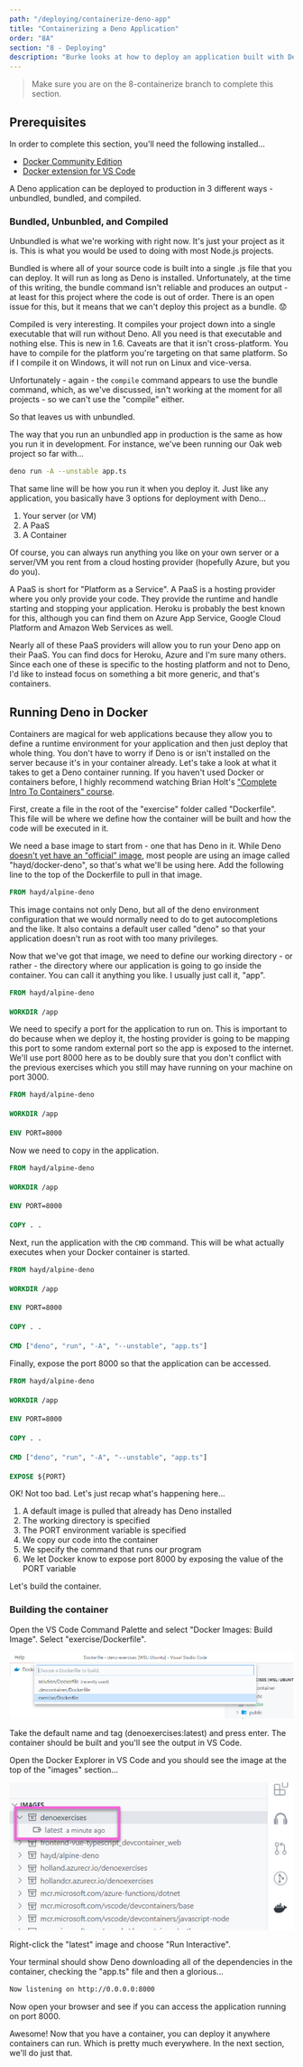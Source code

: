 ```yaml
---
path: "/deploying/containerize-deno-app"
title: "Containerizing a Deno Application"
order: "8A"
section: "8 - Deploying"
description: "Burke looks at how to deploy an application built with Deno"
---
```


> Make sure you are on the 8-containerize branch to complete this section.

## Prerequisites

In order to complete this section, you'll need the following installed...

- [Docker Community Edition](https://docs.docker.com/get-docker/)
- [Docker extension for VS Code](https://marketplace.visualstudio.com/items?itemName=ms-azuretools.vscode-docker&WT.mc_id=devcloud-0000-buhollan)

A Deno application can be deployed to production in 3 different ways - unbundled, bundled, and compiled.

### Bundled, Unbunbled, and Compiled

Unbundled is what we're working with right now. It's just your project as it is. This is what you would be used to doing with most Node.js projects.

Bundled is where all of your source code is built into a single .js file that you can deploy. It will run as long as Deno is installed. Unfortunately, at the time of this writing, the bundle command isn't reliable and produces an output - at least for this project where the code is out of order. There is an open issue for this, but it means that we can't deploy this project as a bundle. 😟

Compiled is very interesting. It compiles your project down into a single executable that will run without Deno. All you need is that executable and nothing else. This is new in 1.6. Caveats are that it isn't cross-platform. You have to compile for the platform you're targeting on that same platform. So if I compile it on Windows, it will not run on Linux and vice-versa.

Unfortunately - again - the `compile` command appears to use the bundle command, which, as we've discussed, isn't working at the moment for all projects - so we can't use the "compile" either.

So that leaves us with unbundled.

The way that you run an unbundled app in production is the same as how you run it in development. For instance, we've been running our Oak web project so far with...

```bash
deno run -A --unstable app.ts
```

That same line will be how you run it when you deploy it. Just like any application, you basically have 3 options for deployment with Deno...

1. Your server (or VM)
1. A PaaS
1. A Container

Of course, you can always run anything you like on your own server or a server/VM you rent from a cloud hosting provider (hopefully Azure, but you do you).

A PaaS is short for "Platform as a Service". A PaaS is a hosting provider where you only provide your code. They provide the runtime and handle starting and stopping your application. Heroku is probably the best known for this, although you can find them on Azure App Service, Google Cloud Platform and Amazon Web Services as well.

Nearly all of these PaaS providers will allow you to run your Deno app on their PaaS. You can find docs for Heroku, Azure and I'm sure many others. Since each one of these is specific to the hosting platform and not to Deno, I'd like to instead focus on something a bit more generic, and that's containers.

## Running Deno in Docker

Containers are magical for web applications because they allow you to define a runtime environment for your application and then just deploy that whole thing. You don't have to worry if Deno is or isn't installed on the server because it's in your container already. Let's take a look at what it takes to get a Deno container running. If you haven't used Docker or containers before, I highly recommend watching Brian Holt's ["Complete Intro To Containers" course](https://btholt.github.io/complete-intro-to-containers/intro).

First, create a file in the root of the "exercise" folder called "Dockerfile". This file will be where we define how the container will be built and how the code will be executed in it.

We need a base image to start from - one that has Deno in it. While Deno [doesn't yet have an "official" image](https://github.com/denoland/deno/issues/3356), most people are using an image called "hayd/docker-deno", so that's what we'll be using here. Add the following line to the top of the Dockerfile to pull in that image.

```dockerfile
FROM hayd/alpine-deno
```

This image contains not only Deno, but all of the deno environment configuration that we would normally need to do to get autocompletions and the like. It also contains a default user called "deno" so that your application doesn't run as root with too many privileges.

Now that we've got that image, we need to define our working directory - or rather - the directory where our application is going to go inside the container. You can call it anything you like. I usually just call it, "app".

```dockerfile
FROM hayd/alpine-deno

WORKDIR /app
```

We need to specify a port for the application to run on. This is important to do because when we deploy it, the hosting provider is going to be mapping this port to some random external port so the app is exposed to the internet. We'll use port 8000 here as to be doubly sure that you don't conflict with the previous exercises which you still may have running on your machine on port 3000.

```dockerfile
FROM hayd/alpine-deno

WORKDIR /app

ENV PORT=8000
```

Now we need to copy in the application.

```dockerfile
FROM hayd/alpine-deno

WORKDIR /app

ENV PORT=8000

COPY . .
```

Next, run the application with the `CMD` command. This will be what actually executes when your Docker container is started.

```dockerfile
FROM hayd/alpine-deno

WORKDIR /app

ENV PORT=8000

COPY . .

CMD ["deno", "run", "-A", "--unstable", "app.ts"]
```

Finally, expose the port 8000 so that the application can be accessed.

```dockerfile
FROM hayd/alpine-deno

WORKDIR /app

ENV PORT=8000

COPY . .

CMD ["deno", "run", "-A", "--unstable", "app.ts"]

EXPOSE ${PORT}
```

OK! Not too bad. Let's just recap what's happening here...

1. A default image is pulled that already has Deno installed
1. The working directory is specified
1. The PORT environment variable is specified
1. We copy our code into the container
1. We specify the command that runs our program
1. We let Docker know to expose port 8000 by exposing the value of the PORT variable

Let's build the container.

### Building the container

Open the VS Code Command Palette and select "Docker Images: Build Image". Select "exercise/Dockerfile".

![](../images/exercise-dockerfile.jpg)

Take the default name and tag (denoexercises:latest) and press enter. The container should be built and you'll see the output in VS Code.

Open the Docker Explorer in VS Code and you should see the image at the top of the "images" section...

![](../images/denoexercises-image.jpg)

Right-click the "latest" image and choose "Run Interactive".

Your terminal should show Deno downloading all of the dependencies in the container, checking the "app.ts" file and then a glorious...

```bash
Now listening on http://0.0.0.0:8000
```

Now open your browser and see if you can access the application running on port 8000.

Awesome! Now that you have a container, you can deploy it anywhere containers can run. Which is pretty much everywhere. In the next section, we'll do just that.
